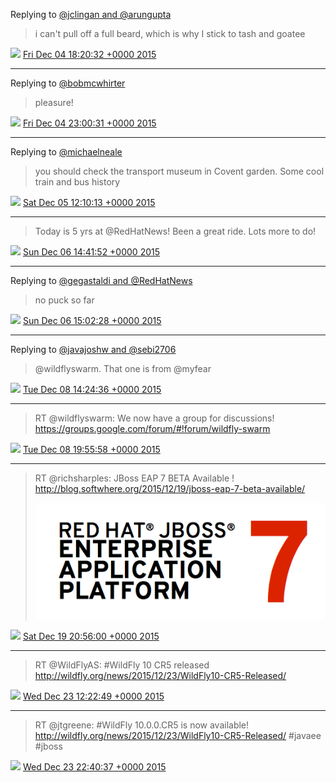 Replying to [@jclingan and @arungupta](https://twitter.com/jclingan/status/672842243250782208)

> i can't pull off a full beard, which is why I stick to tash and goatee

<img src="/images/twitter/media/tweet.ico" width="12" /> [Fri Dec 04 18:20:32 +0000 2015](https://twitter.com/kenfinnigan/status/672842940897710080)

----

Replying to [@bobmcwhirter](https://twitter.com/bobmcwhirter/status/672913029797908482)

> pleasure!

<img src="/images/twitter/media/tweet.ico" width="12" /> [Fri Dec 04 23:00:31 +0000 2015](https://twitter.com/kenfinnigan/status/672913399773270016)

----

Replying to [@michaelneale](https://twitter.com/michaelneale/status/673010719831359489)

> you should check the transport museum in Covent garden. Some cool train and bus history

<img src="/images/twitter/media/tweet.ico" width="12" /> [Sat Dec 05 12:10:13 +0000 2015](https://twitter.com/kenfinnigan/status/673112135396892672)

----

> Today is 5 yrs at @RedHatNews! Been a great ride. Lots more to do!

<img src="/images/twitter/media/tweet.ico" width="12" /> [Sun Dec 06 14:41:52 +0000 2015](https://twitter.com/kenfinnigan/status/673512685217193984)

----

Replying to [@gegastaldi and @RedHatNews](https://twitter.com/gegastaldi/status/673516810944290816)

> no puck so far

<img src="/images/twitter/media/tweet.ico" width="12" /> [Sun Dec 06 15:02:28 +0000 2015](https://twitter.com/kenfinnigan/status/673517869603360768)

----

Replying to [@javajoshw and @sebi2706](https://twitter.com/javajoshw/status/674232921503436800)

> @wildflyswarm. That one is from @myfear

<img src="/images/twitter/media/tweet.ico" width="12" /> [Tue Dec 08 14:24:36 +0000 2015](https://twitter.com/kenfinnigan/status/674233118488948737)

----

> RT @wildflyswarm: We now have a group for discussions! https://groups.google.com/forum/#!forum/wildfly-swarm

<img src="/images/twitter/media/tweet.ico" width="12" /> [Tue Dec 08 19:55:58 +0000 2015](https://twitter.com/kenfinnigan/status/674316509934669824)

----

> RT @richsharples: JBoss EAP 7 BETA Available ! http://blog.softwhere.org/2015/12/19/jboss-eap-7-beta-available/ 
> 
> ![](/images/twitter/media/678317883978596352-CWnOZBGUYAEKOZH.png)

<img src="/images/twitter/media/tweet.ico" width="12" /> [Sat Dec 19 20:56:00 +0000 2015](https://twitter.com/kenfinnigan/status/678317883978596352)

----

> RT @WildFlyAS: #WildFly 10 CR5 released http://wildfly.org/news/2015/12/23/WildFly10-CR5-Released/

<img src="/images/twitter/media/tweet.ico" width="12" /> [Wed Dec 23 12:22:49 +0000 2015](https://twitter.com/kenfinnigan/status/679638287905112064)

----

> RT @jtgreene: #WildFly 10.0.0.CR5 is now available!  http://wildfly.org/news/2015/12/23/WildFly10-CR5-Released/ #javaee #jboss

<img src="/images/twitter/media/tweet.ico" width="12" /> [Wed Dec 23 22:40:37 +0000 2015](https://twitter.com/kenfinnigan/status/679793763485642752)